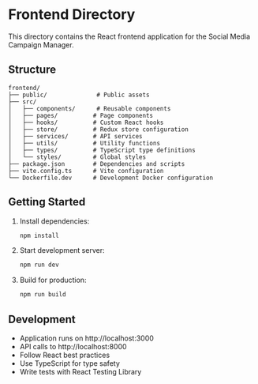 # Frontend Directory

This directory contains the React frontend application for the Social Media Campaign Manager.

## Structure

```
frontend/
├── public/              # Public assets
├── src/
│   ├── components/      # Reusable components
│   ├── pages/          # Page components
│   ├── hooks/          # Custom React hooks
│   ├── store/          # Redux store configuration
│   ├── services/       # API services
│   ├── utils/          # Utility functions
│   ├── types/          # TypeScript type definitions
│   └── styles/         # Global styles
├── package.json        # Dependencies and scripts
├── vite.config.ts      # Vite configuration
└── Dockerfile.dev      # Development Docker configuration
```

## Getting Started

1. Install dependencies:
   ```bash
   npm install
   ```

2. Start development server:
   ```bash
   npm run dev
   ```

3. Build for production:
   ```bash
   npm run build
   ```

## Development

- Application runs on http://localhost:3000
- API calls to http://localhost:8000
- Follow React best practices
- Use TypeScript for type safety
- Write tests with React Testing Library